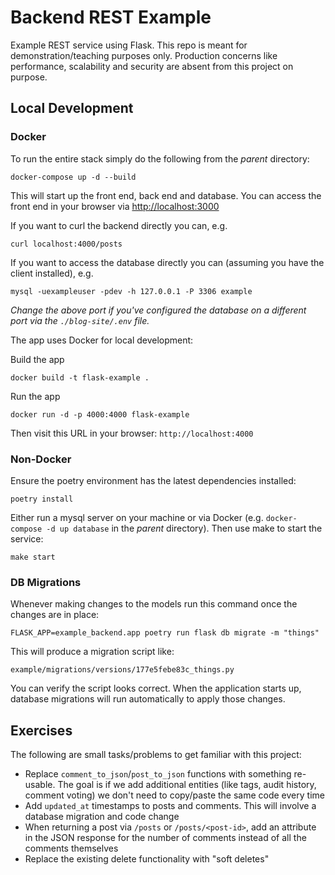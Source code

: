 # Backend REST Example

Example REST service using Flask. This repo is meant for demonstration/teaching purposes only. Production concerns like performance, scalability and security are absent from this project on purpose.

## Local Development

### Docker

To run the entire stack simply do the following from the _parent_ directory:
```shell
docker-compose up -d --build
```

This will start up the front end, back end and database. You can access the front end in your browser via [http://localhost:3000](localhost:3000)

If you want to curl the backend directly you can, e.g.
```shell
curl localhost:4000/posts
```

If you want to access the database directly you can (assuming you have the client installed), e.g.
```shell
mysql -uexampleuser -pdev -h 127.0.0.1 -P 3306 example
```

_Change the above port if you've configured the database on a different port via the `./blog-site/.env` file._

The app uses Docker for local development:

Build the app
```
docker build -t flask-example .
```

Run the app
```
docker run -d -p 4000:4000 flask-example
```

Then visit this URL in your browser: `http://localhost:4000`

### Non-Docker

Ensure the poetry environment has the latest dependencies installed:

```
poetry install
```

Either run a mysql server on your machine or via Docker (e.g. `docker-compose -d up database` in the _parent_ directory). Then use make to start the service:

```
make start
```

### DB Migrations

Whenever making changes to the models run this command once the changes are in place:
```
FLASK_APP=example_backend.app poetry run flask db migrate -m "things"
```

This will produce a migration script like:
```
example/migrations/versions/177e5febe83c_things.py
```

You can verify the script looks correct. When the application starts up, database migrations will run automatically to apply those changes.

## Exercises

The following are small tasks/problems to get familiar with this project:

 - Replace `comment_to_json`/`post_to_json` functions with something re-usable. The goal is if we add additional entities (like tags, audit history, comment voting) we don't need to copy/paste the same code every time
 - Add `updated_at` timestamps to posts and comments. This will involve a database migration and code change
 - When returning a post via `/posts` or `/posts/<post-id>`, add an attribute in the JSON response for the number of comments instead of all the comments themselves
 - Replace the existing delete functionality with "soft deletes"
